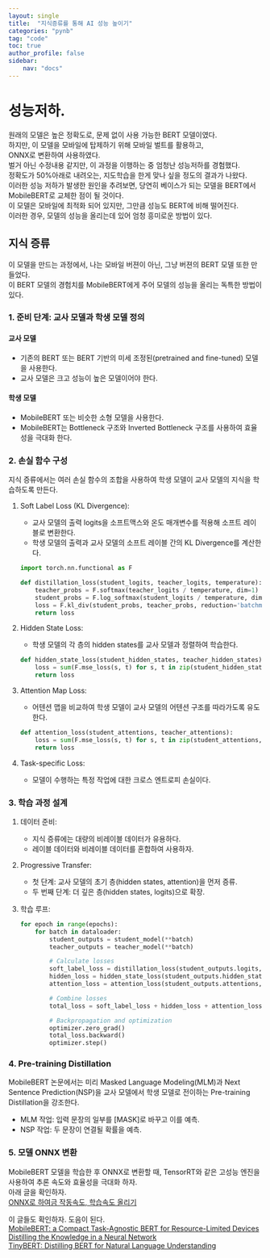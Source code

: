 ```yaml
---
layout: single
title:  "지식증류를 통해 AI 성능 높이기"
categories: "pynb"
tag: "code"
toc: true
author_profile: false
sidebar:
    nav: "docs"
---
```


# 성능저하.  
원래의 모델은 높은 정확도로, 문제 없이 사용 가능한 BERT 모델이였다.  
하지만, 이 모델을 모바일에 탑제하기 위해 모바일 벌트를 활용하고,  
ONNX로 변환하여 사용하였다.  
벌거 아닌 수정내용 같지만, 이 과정을 이행하는 중 엄청난 성능저하를 경험했다.  
정확도가 50%아래로 내려오는, 지도학습을 한게 맞나 싶을 정도의 결과가 나왔다.  
이러한 성능 저하가 발생한 원인을 추려보면, 당연히 베이스가 되는 모델을 BERT에서 MobileBERT로 교체한 점이 될 것이다.  
이 모델은 모바일에 최적화 되어 있지만, 그만큼 성능도 BERT에 비해 떨어진다.  
이러한 경우, 모델의 성능을 올리는데 있어 엄청 흥미로운 방법이 있다.  

## 지식 증류  
이 모델을 만드는 과정에서, 나는 모바일 버젼이 아닌, 그냥 버젼의 BERT 모델 또한 만들었다.  
이 BERT 모델의 경험치를 MobileBERT에게 주어 모델의 성능을 올리는 독특한 방법이 있다.  

### 1. 준비 단계: 교사 모델과 학생 모델 정의  
#### 교사 모델  
- 기존의 BERT 또는 BERT 기반의 미세 조정된(pretrained and fine-tuned) 모델을 사용한다.  
- 교사 모델은 크고 성능이 높은 모델이어야 한다.  

#### 학생 모델  
- MobileBERT 또는 비슷한 소형 모델을 사용한다.  
- MobileBERT는 Bottleneck 구조와 Inverted Bottleneck 구조를 사용하여 효율성을 극대화 한다.  


### 2. 손실 함수 구성
지식 증류에서는 여러 손실 함수의 조합을 사용하여 학생 모델이 교사 모델의 지식을 학습하도록 만든다.  

1. Soft Label Loss (KL Divergence):
   - 교사 모델의 출력 logits을 소프트맥스와 온도 매개변수를 적용해 소프트 레이블로 변환한다.  
   - 학생 모델의 출력과 교사 모델의 소프트 레이블 간의 KL Divergence를 계산한다.  
   ```python
   import torch.nn.functional as F
   
   def distillation_loss(student_logits, teacher_logits, temperature):
       teacher_probs = F.softmax(teacher_logits / temperature, dim=1)
       student_probs = F.log_softmax(student_logits / temperature, dim=1)
       loss = F.kl_div(student_probs, teacher_probs, reduction='batchmean') * (temperature ** 2)
       return loss
   ```  

2. Hidden State Loss:
   - 학생 모델의 각 층의 hidden states를 교사 모델과 정렬하여 학습한다.
   ```python
   def hidden_state_loss(student_hidden_states, teacher_hidden_states):
       loss = sum(F.mse_loss(s, t) for s, t in zip(student_hidden_states, teacher_hidden_states))
       return loss
   ```  

3. Attention Map Loss:
   - 어텐션 맵을 비교하여 학생 모델이 교사 모델의 어텐션 구조를 따라가도록 유도한다.  
   ```python
   def attention_loss(student_attentions, teacher_attentions):
       loss = sum(F.mse_loss(s, t) for s, t in zip(student_attentions, teacher_attentions))
       return loss
   ```  

4. Task-specific Loss:
   - 모델이 수행하는 특정 작업에 대한 크로스 엔트로피 손실이다.

### 3. 학습 과정 설계
1. 데이터 준비:
   - 지식 증류에는 대량의 비레이블 데이터가 유용하다.  
   - 레이블 데이터와 비레이블 데이터를 혼합하여 사용하자.  

2. Progressive Transfer:
   - 첫 단계: 교사 모델의 초기 층(hidden states, attention)을 먼저 증류.
   - 두 번째 단계: 더 깊은 층(hidden states, logits)으로 확장.

3. 학습 루프:
   ```python
   for epoch in range(epochs):
       for batch in dataloader:
           student_outputs = student_model(**batch)
           teacher_outputs = teacher_model(**batch)

           # Calculate losses
           soft_label_loss = distillation_loss(student_outputs.logits, teacher_outputs.logits, temperature=4)
           hidden_loss = hidden_state_loss(student_outputs.hidden_states, teacher_outputs.hidden_states)
           attention_loss = attention_loss(student_outputs.attentions, teacher_outputs.attentions)

           # Combine losses
           total_loss = soft_label_loss + hidden_loss + attention_loss

           # Backpropagation and optimization
           optimizer.zero_grad()
           total_loss.backward()
           optimizer.step()
   ```  

### 4. Pre-training Distillation  
MobileBERT 논문에서는 미리 Masked Language Modeling(MLM)과 Next Sentence Prediction(NSP)을 교사 모델에서 학생 모델로 전이하는 Pre-training Distillation을 강조한다.  
- MLM 작업: 입력 문장의 일부를 [MASK]로 바꾸고 이를 예측.  
- NSP 작업: 두 문장이 연결될 확률을 예측.  

### 5. **모델 ONNX 변환**
MobileBERT 모델을 학습한 후 ONNX로 변환할 때, TensorRT와 같은 고성능 엔진을 사용하여 추론 속도와 효율성을 극대화 하자.  
아래 글을 확인하자.  
[ONNX로 하여금 작동속도, 학습속도 올리기](https://gihak111.github.io/pynb/2024/11/14/python_AI_trun_into_onnx_upload.html)  

이 글들도 확인하자. 도음이 된다.  
[MobileBERT: a Compact Task-Agnostic BERT for Resource-Limited Devices](https://arxiv.org/abs/2004.02984)  
[Distilling the Knowledge in a Neural Network](https://arxiv.org/abs/1503.02531)  
[TinyBERT: Distilling BERT for Natural Language Understanding](https://arxiv.org/abs/1909.10351)  
